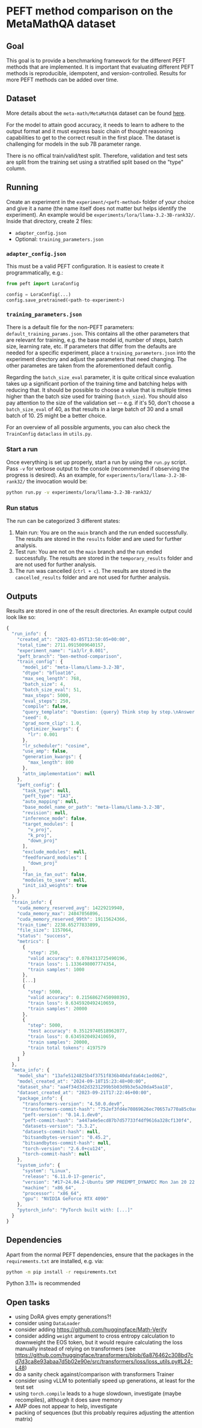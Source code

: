 # PEFT method comparison on the MetaMathQA dataset

## Goal

This goal is to provide a benchmarking framework for the different PEFT methods that are implemented. It is important that evaluating different PEFT methods is reproducible, idempotent, and version-controlled. Results for more PEFT methods can be added over time.

## Dataset

More details about the `meta-math/MetaMathQA` dataset can be found [here](https://huggingface.co/datasets/meta-math/MetaMathQA).

For the model to attain good accuracy, it needs to learn to adhere to the output format and it must express basic chain of thought reasoning capabilities to get to the correct result in the first place. The dataset is challenging for models in the sub 7B parameter range.

There is no offical train/valid/test split. Therefore, validation and test sets are split from the training set using a stratified split based on the "type" column.

## Running

Create an experiment in the `experiment/<peft-method>` folder of your choice and give it a name (the name itself does not matter but helps identify the experiment). An example would be `experiments/lora/llama-3.2-3B-rank32/`. Inside that directory, create 2 files:

- `adapter_config.json`
- Optional: `training_parameters.json`

### `adapter_config.json`

This must be a valid PEFT configuration. It is easiest to create it programmatically, e.g.:

```python
from peft import LoraConfig

config = LoraConfig(...)
config.save_pretrained(<path-to-experiment>)
```

### `training_parameters.json`

There is a default file for the non-PEFT parameters: `default_training_params.json`. This contains all the other parameters that are relevant for training, e.g. the base model id, number of steps, batch size, learning rate, etc. If parameters that differ from the defaults are needed for a specific experiment, place a `training_parameters.json` into the experiment directory and adjust the parameters that need changing. The other parametes are taken from the aforementioned default config.

Regarding the `batch_size_eval` parameter, it is quite critical since evaluation takes up a significant portion of the training time and batching helps with reducing that. It should be possible to choose a value that is multiple times higher than the batch size used for training (`batch_size`). You should also pay attention to the size of the validation set -- e.g. if it's 50, don't choose a `batch_size_eval` of 40, as that results in a large batch of 30 and a small batch of 10. 25 might be a better choice.

For an overview of all possible arguments, you can also check the `TrainConfig` `dataclass` in `utils.py`.

### Start a run

Once everything is set up properly, start a run by using the `run.py` script. Pass `-v` for verbose output to the console (recommended if observing the progress is desired). As an example, for `experiments/lora/llama-3.2-3B-rank32/` the invocation would be:

```sh
python run.py -v experiments/lora/llama-3.2-3B-rank32/
```

### Run status

The run can be categorized 3 different states:

1. Main run: You are on the `main` branch and the run ended successfully. The results are stored in the `results` folder and are used for further analysis.
2. Test run: You are not on the `main` branch and the run ended successfully. The results are stored in the `temporary_results` folder and are not used for further analysis.
3. The run was cancelled (`ctrl + c`). The results are stored in the `cancelled_results` folder and are not used for further analysis.

## Outputs

Results are stored in one of the result directories. An example output could look like so:

```js
{
  "run_info": {
    "created_at": "2025-03-05T13:50:05+00:00",
    "total_time": 2711.0915009640157,
    "experiment_name": "ia3/lr_0.001",
    "peft_branch": "ben-method-comparison",
    "train_config": {
      "model_id": "meta-llama/Llama-3.2-3B",
      "dtype": "bfloat16",
      "max_seq_length": 768,
      "batch_size": 4,
      "batch_size_eval": 51,
      "max_steps": 5000,
      "eval_steps": 250,
      "compile": false,
      "query_template": "Question: {query} Think step by step.\nAnswer:",
      "seed": 0,
      "grad_norm_clip": 1.0,
      "optimizer_kwargs": {
        "lr": 0.001
      },
      "lr_scheduler": "cosine",
      "use_amp": false,
      "generation_kwargs": {
        "max_length": 800
      },
      "attn_implementation": null
    },
    "peft_config": {
      "task_type": null,
      "peft_type": "IA3",
      "auto_mapping": null,
      "base_model_name_or_path": "meta-llama/Llama-3.2-3B",
      "revision": null,
      "inference_mode": false,
      "target_modules": [
        "v_proj",
        "k_proj",
        "down_proj"
      ],
      "exclude_modules": null,
      "feedforward_modules": [
        "down_proj"
      ],
      "fan_in_fan_out": false,
      "modules_to_save": null,
      "init_ia3_weights": true
    }
  },
  "train_info": {
    "cuda_memory_reserved_avg": 14229219940,
    "cuda_memory_max": 24847056896,
    "cuda_memory_reserved_99th": 19115624366,
    "train_time": 2238.65277833899,
    "file_size": 1157064,
    "status": "success",
    "metrics": [
      {
        "step": 250,
        "valid accuracy": 0.0784313725490196,
        "train loss": 1.1336498007774354,
        "train samples": 1000
      },
      [...]
      {
        "step": 5000,
        "valid accuracy": 0.21568627450980393,
        "train loss": 0.6345920492410659,
        "train samples": 20000
      },
      {
        "step": 5000,
        "test accuracy": 0.35129740518962077,
        "train loss": 0.6345920492410659,
        "train samples": 20000,
        "train total tokens": 4197579
      }
    ]
  },
  "meta_info": {
    "model_sha": "13afe5124825b4f3751f836b40dafda64c1ed062",
    "model_created_at": "2024-09-18T15:23:48+00:00",
    "dataset_sha": "aa4f34d3d2d3231299b5b03d9b3e5a20da45aa18",
    "dataset_created_at": "2023-09-21T17:22:46+00:00",
    "package_info": {
      "transformers-version": "4.50.0.dev0",
      "transformers-commit-hash": "752ef3fd4e70869626ec70657a770a85c0ad9219",
      "peft-version": "0.14.1.dev0",
      "peft-commit-hash": "a447a4e5ecd87b7d57733f4df9616a328cf130f4",
      "datasets-version": "3.3.2",
      "datasets-commit-hash": null,
      "bitsandbytes-version": "0.45.2",
      "bitsandbytes-commit-hash": null,
      "torch-version": "2.6.0+cu124",
      "torch-commit-hash": null
    },
    "system_info": {
      "system": "Linux",
      "release": "6.11.0-17-generic",
      "version": "#17~24.04.2-Ubuntu SMP PREEMPT_DYNAMIC Mon Jan 20 22:48:29 UTC 2",
      "machine": "x86_64",
      "processor": "x86_64",
      "gpu": "NVIDIA GeForce RTX 4090"
    },
    "pytorch_info": "PyTorch built with: [...]"
  }
}
```

## Dependencies

Apart from the normal PEFT dependencies, ensure that the packages in the `requirements.txt` are installed, e.g. via:

```sh
python -m pip install -r requirements.txt
```

Python 3.11+ is recommended

## Open tasks

- using DoRA gives empty generations?!
- consider using `DataLoader`
- consider adding https://github.com/huggingface/Math-Verify
- consider adding `weight` argument to cross entropy calculation to downweight the EOS token, but it would require calculating the loss manually instead of relying on transformers (see https://github.com/huggingface/transformers/blob/6a876462c308bd7cd7d3ca8e93abaa7d5b02e90e/src/transformers/loss/loss_utils.py#L24-L48)
- do a sanity check against/comparison with transformers Trainer
- consider using vLLM to potentially speed up generations, at least for the test set
- using `torch.compile` leads to a huge slowdown, investigate (maybe recompiles), although it does save memory
- AMP does not appear to help, investigate
- packing of sequences (but this probably requires adjusting the attention matrix)
